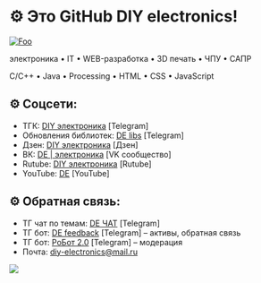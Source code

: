 <h1>⚙ Это GitHub DIY electronics!</h1>  <!-- заголовок -->

[![Foo](https://img.shields.io/badge/ПОДПИСАТЬСЯ-НА%20КАНАЛ-brightgreen.svg?style=social&logo=telegram&color=blue)](https://t.me/diy_electron1cs)  <!-- ТГК -->

<p>электроника • IT • WEB-разработка • 3D печать • ЧПУ • САПР</p>
<p>C/C++ • Java • Processing • HTML • CSS • JavaScript</p>

<h2>⚙ Соцсети:</h2>  <!-- основное -->
<ul>
  <li>ТГК: <a href="https://t.me/diy_electron1cs">DIY электроника</a> [Telegram]</li>  <!-- ТГК -->
  <li>Обновления библиотек: <a href="https://t.me/de_libs">DE libs</a> [Telegram]</li>  <!-- ТГК -->
  <li>Дзен: <a href="https://dzen.ru/diyele">DIY электроника</a> [Дзен]</li>  <!-- Дзен -->
  <li>ВК: <a href="https://vk.com/de_community_vk">DE | электроника</a> [VK сообщество]</li>  <!-- ВК -->
  <li>Rutube: <a href="https://rutube.ru/channel/46650767">DIY электроника</a> [Rutube]</li>  <!-- Rutube -->
  <li>YouTube: <a href="https://youtube.com/@diy_electron1cs?si=8RdZAIb4lo1jFYi3">DE</a> [YouTube]</li>  <!-- YouTube -->
</ul>

<h2>⚙ Обратная связь:</h2>  <!-- основное -->
<ul>
  <li>ТГ чат по темам: <a href="https://t.me/diy_electronics_chat">DE ЧАТ</a> [Telegram]</li>  <!-- ЧАТ по темам -->
  <li>ТГ бот: <a href="https://t.me/DeFeedbackBot">DE feedback</a> [Telegram] – активы, обратная связь</li>  <!-- Бот для обратной связи -->
  <li>ТГ бот: <a href="https://t.me/DiyElectronics_Bot">РоБот 2.0</a> [Telegram] – модерация</li>  <!-- Бот для модерации -->
  <li>Почта: <a href="mailto:diy-electronics@mail.ru">diy-electronics@mail.ru</a></li>  <!-- Почта -->
</ul>

<img src="https://i.postimg.cc/dVR6RLb9/Git-Picture1.png" width="auto">  <!-- картинка (плата) -->
